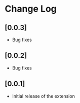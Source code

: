 # Change Log



## [0.0.3]
* Bug fixes
## [0.0.2]

* Bug fixes
## [0.0.1]

* Initial release of the extension